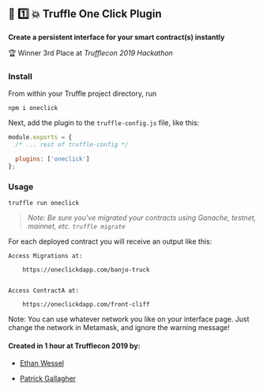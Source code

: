 ## :chocolate_bar: :one: :collision: Truffle One Click Plugin

**Create a persistent interface for your smart contract(s) instantly**

:trophy: Winner 3rd Place at _Trufflecon 2019 Hackathon_

### Install

From within your Truffle project directory, run

`npm i oneclick`

Next, add the plugin to the `truffle-config.js` file, like this:

```js
module.exports = {
  /* ... rest of truffle-config */

  plugins: ['oneclick']
};
```

### Usage

`truffle run oneclick`

> _Note: Be sure you've migrated your contracts using Ganache, testnet, mainnet, etc. `truffle migrate`_

For each deployed contract you will receive an output like this:

```
Access Migrations at:

    https://oneclickdapp.com/banjo-truck


Access ContractA at:

    https://oneclickdapp.com/front-cliff
```

Note: You can use whatever network you like on your interface page. Just change the network in Metamask, and ignore the warning message!

#### Created in 1 hour at Trufflecon 2019 by:

- [Ethan Wessel](http://twitter.com/ejwessel)

- [Patrick Gallagher](http://twitter.com/pi0neerpat)
